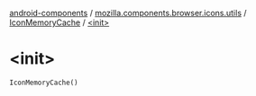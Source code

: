 [android-components](../../index.md) / [mozilla.components.browser.icons.utils](../index.md) / [IconMemoryCache](index.md) / [&lt;init&gt;](./-init-.md)

# &lt;init&gt;

`IconMemoryCache()`
